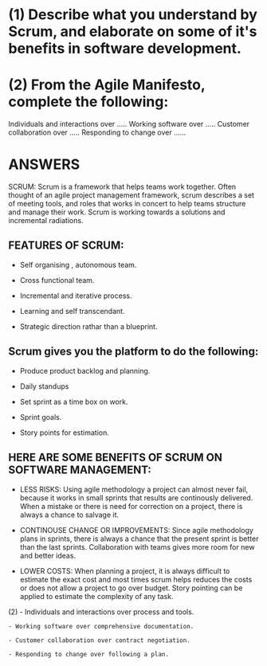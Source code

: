 # (1) Describe what you understand by Scrum, and elaborate on some of it's benefits in software development.

# (2)  From the Agile Manifesto, complete the following:

Individuals and interactions over .....
Working software over .....
Customer collaboration over .....
Responding to change over ......


# ANSWERS

SCRUM: Scrum is a framework that helps teams work together. Often thought of an agile project management framework, scrum describes a set of meeting tools, and roles that works in concert to help teams structure and manage their work. Scrum is working towards a solutions and incremental radiations.

## FEATURES OF SCRUM: 

- Self organising , autonomous team. 

- Cross functional team.

- Incremental and iterative process.

- Learning and self transcendant. 

- Strategic direction rathar than a blueprint.

## Scrum gives you the platform to do the following:

- Produce product backlog and planning.

- Daily standups 

- Set sprint as a time box on work.

- Sprint goals.

- Story points for estimation.

## HERE ARE SOME BENEFITS OF SCRUM ON SOFTWARE MANAGEMENT:

- LESS RISKS: Using agile methodology a project can almost never fail, because it works in small sprints that results are continously delivered. When a mistake or there is need for correction on a project, there is always a chance to salvage it.

- CONTINOUSE CHANGE OR IMPROVEMENTS: Since agile methodology plans in sprints, there is always a chance that the present sprint is better than the last sprints. Collaboration with teams gives more room for new and better ideas.

- LOWER COSTS: When planning a project, it is always difficult to estimate the exact cost and most times scrum helps reduces the costs or does not allow a project to go over budget. Story pointing can be applied to estimate the complexity of any task.


(2) - Individuals and interactions over process and tools.

    - Working software over comprehensive documentation.

    - Customer collaboration over contract negotiation.

    - Responding to change over following a plan.